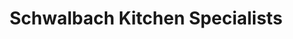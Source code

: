 ---
title: "Schwalbach Kitchen Specialists"
url: /marquette/schwalbach-kitchen-specialists/
shop: kitchen
---